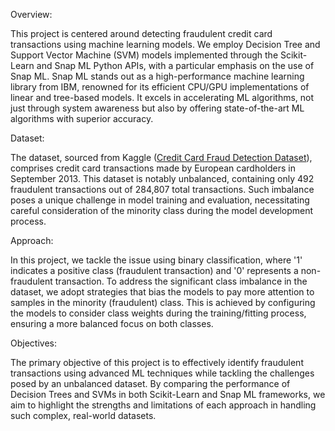Overview: 

This project is centered around detecting fraudulent credit card transactions using machine learning models. We employ Decision Tree and Support Vector Machine (SVM) models implemented through the Scikit-Learn and Snap ML Python APIs, with a particular emphasis on the use of Snap ML. Snap ML stands out as a high-performance machine learning library from IBM, renowned for its efficient CPU/GPU implementations of linear and tree-based models. It excels in accelerating ML algorithms, not just through system awareness but also by offering state-of-the-art ML algorithms with superior accuracy.

Dataset:

The dataset, sourced from Kaggle ([Credit Card Fraud Detection Dataset](https://www.kaggle.com/datasets/mlg-ulb/creditcardfraud)), comprises credit card transactions made by European cardholders in September 2013. This dataset is notably unbalanced, containing only 492 fraudulent transactions out of 284,807 total transactions. Such imbalance poses a unique challenge in model training and evaluation, necessitating careful consideration of the minority class during the model development process.

Approach:

In this project, we tackle the issue using binary classification, where '1' indicates a positive class (fraudulent transaction) and '0' represents a non-fraudulent transaction. To address the significant class imbalance in the dataset, we adopt strategies that bias the models to pay more attention to samples in the minority (fraudulent) class. This is achieved by configuring the models to consider class weights during the training/fitting process, ensuring a more balanced focus on both classes.

Objectives:

The primary objective of this project is to effectively identify fraudulent transactions using advanced ML techniques while tackling the challenges posed by an unbalanced dataset. By comparing the performance of Decision Trees and SVMs in both Scikit-Learn and Snap ML frameworks, we aim to highlight the strengths and limitations of each approach in handling such complex, real-world datasets.


